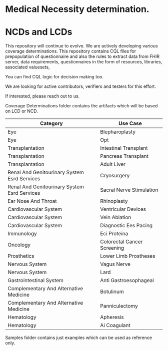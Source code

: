 
# Medical Necessity determination.
# NCDs and LCDs

This repository will continue to evolve. We are actively developing various coverage determinations. This repository contains CQL files for prepopulation of questionnaire and also the rules to extract data from FHIR server, data requirements, questionnaires in the form of resources, libraries, associated valuesets, 

You can find CQL logic for decision making too.

We are looking for active contributors, verifiers and testers for this effort.

If interested, please reach out to us. 

Coverage Determinations folder contains the artifacts which will be based on LCD or NCD.



Category|Use Case
--------|--------
Eye | Blepharoplasty
Eye | Opt
Transplantation | Intestinal Transplant
Transplantation | Pancreas Transplant
Transplantation | Adult Liver
Renal And Genitourinary System Esrd Services | Cryosurgery
Renal And Genitourinary System Esrd Services | Sacral Nerve Stimulation
Ear Nose And Throat | Rhinoplasty
Cardiovascular System | Ventricular Devices
Cardiovascular System | Vein Ablation
Cardiovascular System | Diagnostic Ees Pacing
Immunology | Eci Proteina
Oncology | Colorectal Cancer Screening
Prosthetics | Lower Limb Prostheses
Nervous System | Vagus Nerve
Nervous System | Lard
Gastrointestinal System | Anti Gastroesophageal
Complementary And Alternative Medicine | Botulinum
Complementary And Alternative Medicine | Panniculectomy
Hematology | Apheresis
Hematology | Ai Coagulant



Samples folder contains just examples which can be used as reference only.
